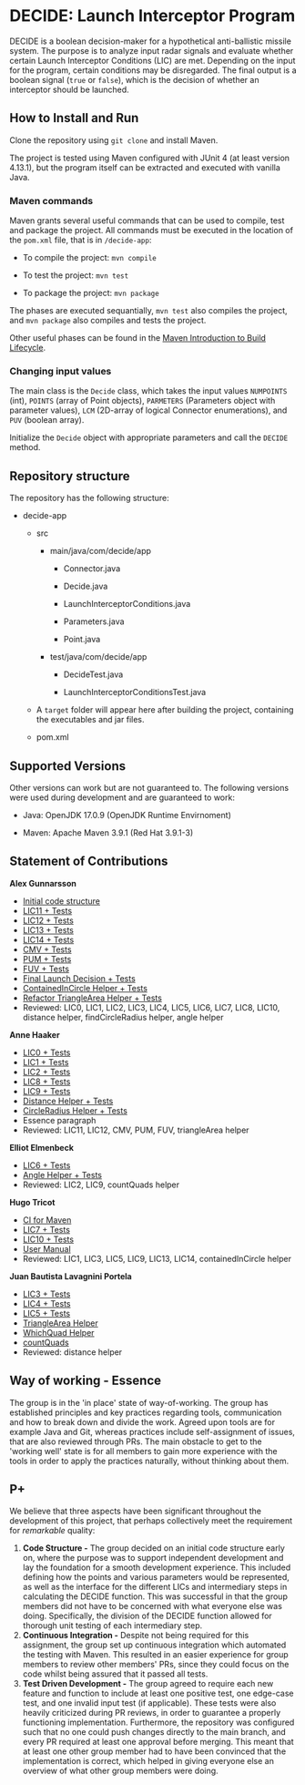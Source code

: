 # DECIDE: Launch Interceptor Program

DECIDE is a boolean decision-maker for a hypothetical anti-ballistic missile system. The purpose is to analyze input radar signals and evaluate whether certain Launch Interceptor Conditions (LIC) are met. Depending on the input for the program, certain conditions may be disregarded. The final output is a boolean signal (`true` or `false`), which is the decision of whether an interceptor should be launched.

## How to Install and Run

Clone the repository using `git clone` and install Maven.

The project is tested using Maven configured with JUnit 4 (at least version 4.13.1), but the program itself can be extracted and executed with vanilla Java.

### Maven commands

Maven grants several useful commands that can be used to compile, test and package the project. All commands must be executed in the location of the `pom.xml` file, that is in `/decide-app`:

- To compile the project: `mvn compile`

- To test the project: `mvn test`

- To package the project: `mvn package`

The phases are executed sequantially, `mvn test` also compiles the project, and `mvn package` also compiles and tests the project.

Other useful phases can be found in the [Maven Introduction to Build Lifecycle](https://maven.apache.org/guides/introduction/introduction-to-the-lifecycle.html).

### Changing input values

The main class is the `Decide` class, which takes the input values `NUMPOINTS` (int), `POINTS` (array of Point objects), `PARMETERS` (Parameters object with parameter values), `LCM` (2D-array of logical Connector enumerations), and `PUV` (boolean array).

Initialize the `Decide` object with appropriate parameters and call the `DECIDE` method.

## Repository structure

The repository has the following structure:

- decide-app

  - src

    - main/java/com/decide/app

      - Connector.java

      - Decide.java

      - LaunchInterceptorConditions.java

      - Parameters.java

      - Point.java

    - test/java/com/decide/app

      - DecideTest.java

      - LaunchInterceptorConditionsTest.java

  - A `target` folder will appear here after building the project, containing the executables and jar files.

  - pom.xml

## Supported Versions

Other versions can work but are not guaranteed to. The following versions were used during development and are guaranteed to work:

- Java: OpenJDK 17.0.9 (OpenJDK Runtime Envirnoment)

- Maven: Apache Maven 3.9.1 (Red Hat 3.9.1-3)

## Statement of Contributions

**Alex Gunnarsson**

- [Initial code structure](https://github.com/alexarne/DECIDE/pull/28)
- [LIC11 + Tests](https://github.com/alexarne/DECIDE/pull/69)
- [LIC12 + Tests](https://github.com/alexarne/DECIDE/pull/68)
- [LIC13 + Tests](https://github.com/alexarne/DECIDE/pull/83)
- [LIC14 + Tests](https://github.com/alexarne/DECIDE/pull/81)
- [CMV + Tests](https://github.com/alexarne/DECIDE/pull/48)
- [PUM + Tests](https://github.com/alexarne/DECIDE/pull/65)
- [FUV + Tests](https://github.com/alexarne/DECIDE/pull/66)
- [Final Launch Decision + Tests](https://github.com/alexarne/DECIDE/pull/49)
- [ContainedInCircle Helper + Tests](https://github.com/alexarne/DECIDE/pull/79)
- [Refactor TriangleArea Helper + Tests](https://github.com/alexarne/DECIDE/pull/67)
- Reviewed: LIC0, LIC1, LIC2, LIC3, LIC4, LIC5, LIC6, LIC7, LIC8, LIC10, distance helper, findCircleRadius helper, angle helper

**Anne Haaker**

- [LIC0 + Tests](https://github.com/alexarne/DECIDE/pull/35)
- [LIC1 + Tests](https://github.com/alexarne/DECIDE/pull/55)
- [LIC2 + Tests](https://github.com/alexarne/DECIDE/pull/54)
- [LIC8 + Tests](https://github.com/alexarne/DECIDE/pull/57)
- [LIC9 + Tests](https://github.com/alexarne/DECIDE/pull/70)
- [Distance Helper + Tests](https://github.com/alexarne/DECIDE/pull/37)
- [CircleRadius Helper + Tests](https://github.com/alexarne/DECIDE/pull/64)
- Essence paragraph
- Reviewed: LIC11, LIC12, CMV, PUM, FUV, triangleArea helper

**Elliot Elmenbeck**

- [LIC6 + Tests](https://github.com/alexarne/DECIDE/pull/93)
- [Angle Helper + Tests](https://github.com/alexarne/DECIDE/pull/78)
- Reviewed: LIC2, LIC9, countQuads helper

**Hugo Tricot**

- [CI for Maven](https://github.com/alexarne/DECIDE/pull/4)
- [LIC7 + Tests](https://github.com/alexarne/DECIDE/pull/56)
- [LIC10 + Tests](https://github.com/alexarne/DECIDE/pull/71)
- [User Manual](https://github.com/alexarne/DECIDE/pull/96)
- Reviewed: LIC1, LIC3, LIC5, LIC9, LIC13, LIC14, containedInCircle helper

**Juan Bautista Lavagnini Portela**

- [LIC3 + Tests](https://github.com/alexarne/DECIDE/pull/52)
- [LIC4 + Tests](https://github.com/alexarne/DECIDE/pull/60)
- [LIC5 + Tests](https://github.com/alexarne/DECIDE/pull/61)
- [TriangleArea Helper](https://github.com/alexarne/DECIDE/pull/52)
- [WhichQuad Helper](https://github.com/alexarne/DECIDE/pull/60)
- [countQuads](https://github.com/alexarne/DECIDE/pull/101)
- Reviewed: distance helper

## Way of working - Essence

The group is in the 'in place' state of way-of-working. The group has established principles and key practices regarding tools, communication and how to break down and divide the work. Agreed upon tools are for example Java and Git, whereas practices include self-assignment of issues, that are also reviewed through PRs. The main obstacle to get to the 'working well' state is for all members to gain more experience with the tools in order to apply the practices naturally, without thinking about them.

## P+

We believe that three aspects have been significant throughout the development of this project, that perhaps collectively meet the requirement for _remarkable_ quality:

1. **Code Structure -** The group decided on an initial code structure early on, where the purpose was to support independent development and lay the foundation for a smooth development experience. This included defining how the points and various parameters would be represented, as well as the interface for the different LICs and intermediary steps in calculating the DECIDE function. This was successful in that the group members did not have to be concerned with what everyone else was doing. Specifically, the division of the DECIDE function allowed for thorough unit testing of each intermediary step.
2. **Continuous Integration -** Despite not being required for this assignment, the group set up continuous integration which automated the testing with Maven. This resulted in an easier experience for group members to review other members' PRs, since they could focus on the code whilst being assured that it passed all tests.
3. **Test Driven Development -** The group agreed to require each new feature and function to include at least one positive test, one edge-case test, and one invalid input test (if applicable). These tests were also heavily criticized during PR reviews, in order to guarantee a properly functioning implementation. Furthermore, the repository was configured such that no one could push changes directly to the main branch, and every PR required at least one approval before merging. This meant that at least one other group member had to have been convinced that the implementation is correct, which helped in giving everyone else an overview of what other group members were doing.
